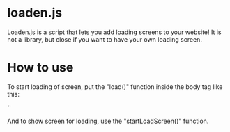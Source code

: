 # loaden.js
Loaden.js is a script that lets you add loading screens to your website! 
It is not a library, but close if you want to have your own loading screen.

# How to use
To start loading of screen, put the "load()" function inside the body tag like this:

'<body onload="load()">'

And to show screen for loading, use the "startLoadScreen()" function.

